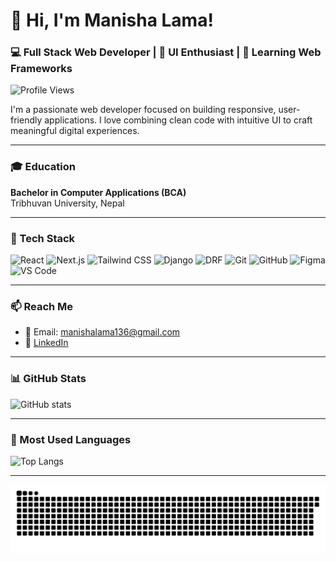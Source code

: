 # 👋 Hi, I'm Manisha Lama!  
### 💻 Full Stack Web Developer | 🎨 UI Enthusiast | 🚀 Learning Web Frameworks

![Profile Views](https://komarev.com/ghpvc/?username=manishalama123&style=flat-square&color=brightgreen)

I'm a passionate web developer focused on building responsive, user-friendly applications. I love combining clean code with intuitive UI to craft meaningful digital experiences.

---

### 🎓 Education  
**Bachelor in Computer Applications (BCA)**  
Tribhuvan University, Nepal

---

### 🔧 Tech Stack  
![React](https://img.shields.io/badge/React-61DAFB?style=for-the-badge&logo=react&logoColor=black)
![Next.js](https://img.shields.io/badge/Next.js-000000?style=for-the-badge&logo=nextdotjs&logoColor=white)
![Tailwind CSS](https://img.shields.io/badge/TailwindCSS-38B2AC?style=for-the-badge&logo=tailwind-css&logoColor=white)
![Django](https://img.shields.io/badge/Django-092E20?style=for-the-badge&logo=django&logoColor=white)
![DRF](https://img.shields.io/badge/DRF-FF1709?style=for-the-badge&logo=django&logoColor=white)
![Git](https://img.shields.io/badge/Git-F05032?style=for-the-badge&logo=git&logoColor=white)
![GitHub](https://img.shields.io/badge/GitHub-181717?style=for-the-badge&logo=github&logoColor=white)
![Figma](https://img.shields.io/badge/Figma-F24E1E?style=for-the-badge&logo=figma&logoColor=white)
![VS Code](https://img.shields.io/badge/VSCode-007ACC?style=for-the-badge&logo=visual-studio-code&logoColor=white)

---

### 📫 Reach Me  
- 📧 Email: manishalama136@gmail.com  
- 💼 [LinkedIn](https://www.linkedin.com/in/manisha-lama-28b742224/)

---

### 📊 GitHub Stats  
![GitHub stats](https://github-readme-stats.vercel.app/api?username=manishalama123&show_icons=true&theme=radical)

---

### 📌 Most Used Languages  
![Top Langs](https://github-readme-stats.vercel.app/api/top-langs/?username=manishalama123&layout=compact&theme=radical)

---

![snake gif](https://github.com/manishalama123/manishalama123/blob/output/github-snake-dark.svg)
